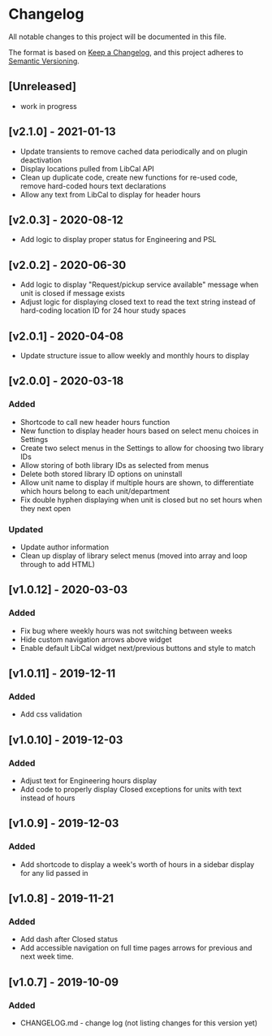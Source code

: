 # Changelog
All notable changes to this project will be documented in this file.

The format is based on [Keep a Changelog](https://keepachangelog.com/en/1.0.0/),
and this project adheres to [Semantic Versioning](https://semver.org/spec/v2.0.0.html).

## [Unreleased]
- work in progress

## [v2.1.0] - 2021-01-13
- Update transients to remove cached data periodically and on plugin deactivation
- Display locations pulled from LibCal API
- Clean up duplicate code, create new functions for re-used code, remove hard-coded hours text declarations
- Allow any text from LibCal to display for header hours

## [v2.0.3] - 2020-08-12
- Add logic to display proper status for Engineering and PSL

## [v2.0.2] - 2020-06-30
- Add logic to display "Request/pickup service available" message when unit is closed if message exists
- Adjust logic for displaying closed text to read the text string instead of hard-coding location ID for 24 hour study spaces

## [v2.0.1] - 2020-04-08
- Update structure issue to allow weekly and monthly hours to display

## [v2.0.0] - 2020-03-18
### Added
- Shortcode to call new header hours function
- New function to display header hours based on select menu choices in Settings
- Create two select menus in the Settings to allow for choosing two library IDs
- Allow storing of both library IDs as selected from menus
- Delete both stored library ID options on uninstall
- Allow unit name to display if multiple hours are shown, to differentiate which hours belong to each unit/department
- Fix double hyphen displaying when unit is closed but no set hours when they next open

### Updated
- Update author information
- Clean up display of library select menus (moved into array and loop through to add HTML)

## [v1.0.12] - 2020-03-03
### Added
- Fix bug where weekly hours was not switching between weeks
- Hide custom navigation arrows above widget
- Enable default LibCal widget next/previous buttons and style to match

## [v1.0.11] - 2019-12-11
### Added
- Add css validation

## [v1.0.10] - 2019-12-03
### Added
- Adjust text for Engineering hours display
- Add code to properly display Closed exceptions for units with text instead of hours

## [v1.0.9] - 2019-12-03
### Added
- Add shortcode to display a week's worth of hours in a sidebar display for any lid passed in

## [v1.0.8] - 2019-11-21
### Added
- Add dash after Closed status
- Add accessible navigation on full time pages arrows for previous and next week time.

## [v1.0.7] - 2019-10-09
### Added
- CHANGELOG.md - change log (not listing changes for this version yet)
